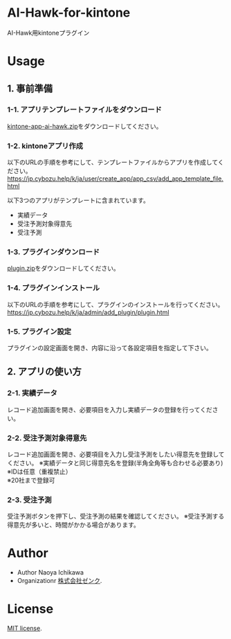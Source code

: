 # AI-Hawk-for-kintone
AI-Hawk用kintoneプラグイン

# Usage
## 1. 事前準備
### 1-1. アプリテンプレートファイルをダウンロード
[kintone-app-ai-hawk.zip](https://github.com/zenk-github/AI-Hawk-for-kintone/blob/main/kintone-app/kintone-app-ai-hawk.zip)をダウンロードしてください。  

### 1-2. kintoneアプリ作成
以下のURLの手順を参考にして、テンプレートファイルからアプリを作成してください。  
https://jp.cybozu.help/k/ja/user/create_app/app_csv/add_app_template_file.html

以下3つのアプリがテンプレートに含まれています。  
- 実績データ
- 受注予測対象得意先
- 受注予測

### 1-3. プラグインダウンロード
[plugin.zip](https://github.com/zenk-github/AI-Hawk-for-kintone/blob/main/kintone-plugin/plugin.zip)をダウンロードしてください。  

### 1-4. プラグインインストール
以下のURLの手順を参考にして、プラグインのインストールを行ってください。  
https://jp.cybozu.help/k/ja/admin/add_plugin/plugin.html

### 1-5. プラグイン設定
プラグインの設定画面を開き、内容に沿って各設定項目を指定して下さい。  

## 2. アプリの使い方
### 2-1. 実績データ
レコード追加画面を開き、必要項目を入力し実績データの登録を行ってください。

### 2-2. 受注予測対象得意先  
レコード追加画面を開き、必要項目を入力し受注予測をしたい得意先を登録してください。
※実績データと同じ得意先名を登録(半角全角等も合わせる必要あり)  
※IDは任意（重複禁止）  
※20社まで登録可

### 2-3. 受注予測  
受注予測ボタンを押下し、受注予測の結果を確認してください。
※受注予測する得意先が多いと、時間がかかる場合があります。  

# Author
- Author Naoya Ichikawa
- Organizationr [株式会社ゼンク](https://zenk.co.jp/).

# License
[MIT license](https://opensource.org/license/MIT).
